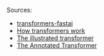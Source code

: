 Sources:

- [transformers-fastai](https://docs.fast.ai/tutorial.transformers)
- [How transformers work](https://towardsdatascience.com/transformers-141e32e69591)
- [The illustrated transformer](http://jalammar.github.io/illustrated-transformer/)
- [The Annotated Transformer](http://nlp.seas.harvard.edu/2018/04/03/attention.html)

